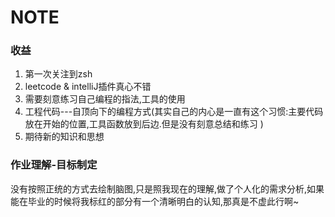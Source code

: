 <!--
 * @Description: This is a description
 * @Author: Ask
 * @LastEditors: Ask
 * @Date: 2019-10-07 19:58:38
 * @LastEditTime: 2019-10-12 23:59:23
 -->
# NOTE

### 收益
1. 第一次关注到zsh
2. leetcode & intelliJ插件真心不错
3. 需要刻意练习自己编程的指法,工具的使用
4. 工程代码---自顶向下的编程方式(其实自己的内心是一直有这个习惯:主要代码放在开始的位置,工具函数放到后边.但是没有刻意总结和练习
)
5. 期待新的知识和思想


### 作业理解-目标制定
没有按照正统的方式去绘制脑图,只是照我现在的理解,做了个人化的需求分析,如果能在毕业的时候将我标红的部分有一个清晰明白的认知,那真是不虚此行啊~